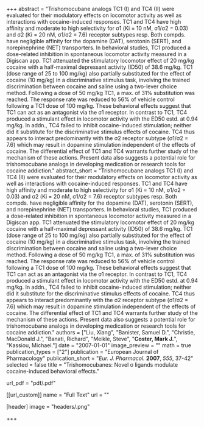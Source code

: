 +++
abstract = "Trishomocubane analogs TC1 (I) and TC4 (II) were evaluated for their modulatory effects on locomotor activity as well as interactions with cocaine-induced responses.  TC1 and TC4 have high affinity and moderate to high selectivity for σ1 (Ki = 10 nM, σ1/σ2 = 0.03) and σ2 (Ki = 20 nM, σ1/σ2 = 7.6) receptor subtypes resp.  Both compds. have negligible affinity for the dopamine (DAT), serotonin (SERT), and norepinephrine (NET) transporters.  In behavioral studies, TC1 produced a dose-related inhibition in spontaneous locomotor activity measured in a Digiscan app.  TC1 attenuated the stimulatory locomotor effect of 20 mg/kg cocaine with a half-maximal depressant activity (ID50) of 38.6 mg/kg.  TC1 (dose range of 25 to 100 mg/kg) also partially substituted for the effect of cocaine (10 mg/kg) in a discriminative stimulus task, involving the trained discrimination between cocaine and saline using a two-lever choice method.  Following a dose of 50 mg/kg TC1, a max. of 31% substitution was reached.  The response rate was reduced to 56% of vehicle control following a TC1 dose of 100 mg/kg.  These behavioral effects suggest that TC1 can act as an antagonist via the σ1 receptor.  In contrast to TC1, TC4 produced a stimulant effect in locomotor activity with the ED50 estd. at 0.94 mg/kg.  In addn., TC4 failed to inhibit cocaine-induced stimulation; neither did it substitute for the discriminative stimulus effects of cocaine.  TC4 thus appears to interact predominantly with the σ2 receptor subtype (σ1/σ2 = 7.6) which may result in dopamine stimulation independent of the effects of cocaine.  The differential effect of TC1 and TC4 warrants further study of the mechanism of these actions.  Present data also suggests a potential role for trishomocubane analogs in developing medication or research tools for cocaine addiction."
abstract_short = "Trishomocubane analogs TC1 (I) and TC4 (II) were evaluated for their modulatory effects on locomotor activity as well as interactions with cocaine-induced responses.  TC1 and TC4 have high affinity and moderate to high selectivity for σ1 (Ki = 10 nM, σ1/σ2 = 0.03) and σ2 (Ki = 20 nM, σ1/σ2 = 7.6) receptor subtypes resp.  Both compds. have negligible affinity for the dopamine (DAT), serotonin (SERT), and norepinephrine (NET) transporters.  In behavioral studies, TC1 produced a dose-related inhibition in spontaneous locomotor activity measured in a Digiscan app.  TC1 attenuated the stimulatory locomotor effect of 20 mg/kg cocaine with a half-maximal depressant activity (ID50) of 38.6 mg/kg.  TC1 (dose range of 25 to 100 mg/kg) also partially substituted for the effect of cocaine (10 mg/kg) in a discriminative stimulus task, involving the trained discrimination between cocaine and saline using a two-lever choice method.  Following a dose of 50 mg/kg TC1, a max. of 31% substitution was reached.  The response rate was reduced to 56% of vehicle control following a TC1 dose of 100 mg/kg.  These behavioral effects suggest that TC1 can act as an antagonist via the σ1 receptor.  In contrast to TC1, TC4 produced a stimulant effect in locomotor activity with the ED50 estd. at 0.94 mg/kg.  In addn., TC4 failed to inhibit cocaine-induced stimulation; neither did it substitute for the discriminative stimulus effects of cocaine.  TC4 thus appears to interact predominantly with the σ2 receptor subtype (σ1/σ2 = 7.6) which may result in dopamine stimulation independent of the effects of cocaine.  The differential effect of TC1 and TC4 warrants further study of the mechanism of these actions.  Present data also suggests a potential role for trishomocubane analogs in developing medication or research tools for cocaine addiction."
authors = ["Liu, Xiang", "Banister, Samuel D.", "Christie, MacDonald J.", "Banati, Richard", "Meikle, Steve", "**Coster, Mark J.**", "Kassiou, Michael."]
date = "2007-01-01"
image_preview = ""
math = true
publication_types = ["2"]
publication = "European Journal of Pharmacology"
publication_short = "_Eur. J. Pharmacol._ **2007**, _555_, 37-42"
selected = false
title = "Trishomocubanes: Novel σ ligands modulate cocaine-induced behavioral effects."

url_pdf = "pdf/.pdf"

[[url_custom]]
  name = "Full Text"
  url = ""

[header]
image = "headers/.png"


+++

